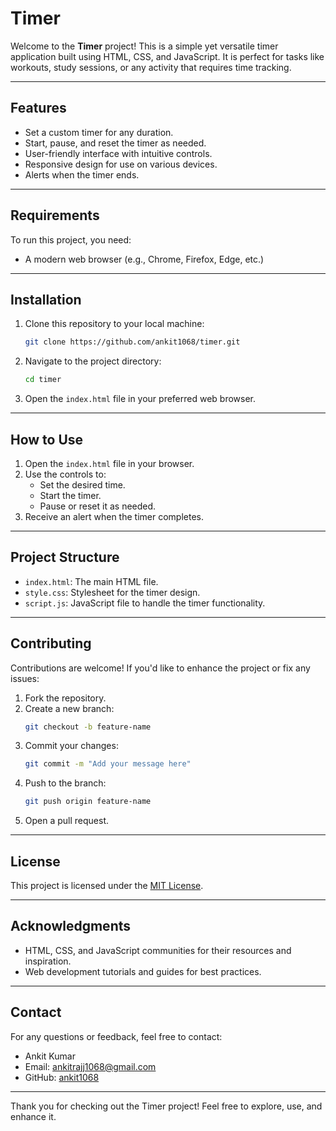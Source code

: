 # Timer

Welcome to the **Timer** project! This is a simple yet versatile timer application built using HTML, CSS, and JavaScript. It is perfect for tasks like workouts, study sessions, or any activity that requires time tracking.

---

## Features
- Set a custom timer for any duration.
- Start, pause, and reset the timer as needed.
- User-friendly interface with intuitive controls.
- Responsive design for use on various devices.
- Alerts when the timer ends.

---

## Requirements
To run this project, you need:

- A modern web browser (e.g., Chrome, Firefox, Edge, etc.)

---

## Installation
1. Clone this repository to your local machine:
   ```bash
   git clone https://github.com/ankit1068/timer.git
   ```

2. Navigate to the project directory:
   ```bash
   cd timer
   ```

3. Open the `index.html` file in your preferred web browser.

---

## How to Use
1. Open the `index.html` file in your browser.
2. Use the controls to:
   - Set the desired time.
   - Start the timer.
   - Pause or reset it as needed.
3. Receive an alert when the timer completes.

---

## Project Structure
- `index.html`: The main HTML file.
- `style.css`: Stylesheet for the timer design.
- `script.js`: JavaScript file to handle the timer functionality.

---

## Contributing
Contributions are welcome! If you'd like to enhance the project or fix any issues:
1. Fork the repository.
2. Create a new branch:
   ```bash
   git checkout -b feature-name
   ```
3. Commit your changes:
   ```bash
   git commit -m "Add your message here"
   ```
4. Push to the branch:
   ```bash
   git push origin feature-name
   ```
5. Open a pull request.

---

## License
This project is licensed under the [MIT License](LICENSE).

---

## Acknowledgments
- HTML, CSS, and JavaScript communities for their resources and inspiration.
- Web development tutorials and guides for best practices.

---

## Contact
For any questions or feedback, feel free to contact:
- Ankit Kumar
- Email: ankitrajj1068@gmail.com
- GitHub: [ankit1068](https://github.com/ankit1068)

---

Thank you for checking out the Timer project! Feel free to explore, use, and enhance it.

